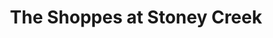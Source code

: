---
title: "The Shoppes at Stoney Creek"
url: /whitsett/the-shoppes-at-stoney-creek/
shop: supermarket
---